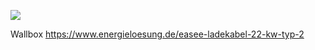 ![](Bildschirmfoto%202021-10-19%20um%2014.45.42.png)

Wallbox
https://www.energieloesung.de/easee-ladekabel-22-kw-typ-2